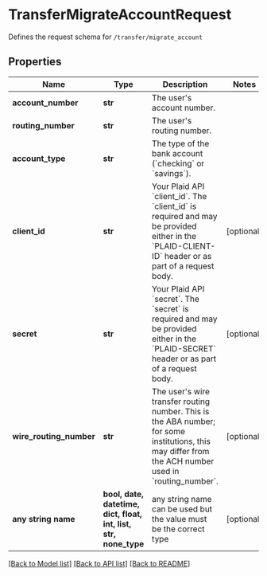 # TransferMigrateAccountRequest

Defines the request schema for `/transfer/migrate_account`

## Properties
Name | Type | Description | Notes
------------ | ------------- | ------------- | -------------
**account_number** | **str** | The user&#39;s account number. | 
**routing_number** | **str** | The user&#39;s routing number. | 
**account_type** | **str** | The type of the bank account (&#x60;checking&#x60; or &#x60;savings&#x60;). | 
**client_id** | **str** | Your Plaid API &#x60;client_id&#x60;. The &#x60;client_id&#x60; is required and may be provided either in the &#x60;PLAID-CLIENT-ID&#x60; header or as part of a request body. | [optional] 
**secret** | **str** | Your Plaid API &#x60;secret&#x60;. The &#x60;secret&#x60; is required and may be provided either in the &#x60;PLAID-SECRET&#x60; header or as part of a request body. | [optional] 
**wire_routing_number** | **str** | The user&#39;s wire transfer routing number. This is the ABA number; for some institutions, this may differ from the ACH number used in &#x60;routing_number&#x60;. | [optional] 
**any string name** | **bool, date, datetime, dict, float, int, list, str, none_type** | any string name can be used but the value must be the correct type | [optional]

[[Back to Model list]](../README.md#documentation-for-models) [[Back to API list]](../README.md#documentation-for-api-endpoints) [[Back to README]](../README.md)


